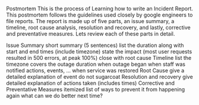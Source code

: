 Postmortem
This is the process of Learning how to write an Incident Report. This postmortem follows the guidelines used closely by google engineers to file reports. The report is made up of five parts, an issue summary, a timeline, root cause analysis, resolution and recovery, and lastly, corrective and preventative measures. Lets review each of these parts in detail.

Issue Summary
short summary (5 sentences)
list the duration along with start and end times (include timezone)
state the impact (most user requests resulted in 500 errors, at peak 100%)
close with root cause
Timeline
list the timezone
covers the outage duration
when outage began
when staff was notified
actions, events, …
when service was restored
Root Cause
give a detailed explanation of event
do not sugarcoat
Resolution and recovery
give detailed explanation of actions taken (includes times)
Corrective and Preventative Measures
itemized list of ways to prevent it from happening again
what can we do better next time?
